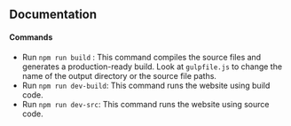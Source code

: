 ## Documentation

#### Commands
- Run `npm run build` : This command compiles the source files and generates a production-ready build. Look at `gulpfile.js` to change the name of the output directory or the source file paths.
- Run `npm run dev-build`: This command runs the website using build code.
- Run `npm run dev-src`: This command runs the website using source code.
